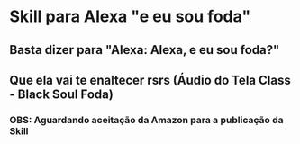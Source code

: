 # Skill para Alexa "e eu sou foda"

## Basta dizer para "Alexa: Alexa, e eu sou foda?"
## Que ela vai te enaltecer rsrs (Áudio do Tela Class - Black Soul Foda)
### OBS: Aguardando aceitação da Amazon para a publicação da Skill
